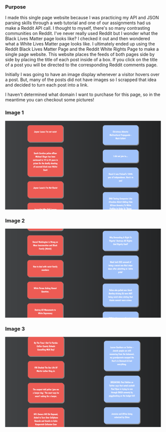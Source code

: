 ### Purpose
I made this single page website because I was practicing my API and JSON parsing skills through a web tutorial and one of our assignments had us make a Reddit API call. I thought to myself, there's so many contrasting communities on Reddit. I've never really used Reddit but I wonder what the Black Lives Matter page looks like? I checked it out and then wondered what a White Lives Matter page looks like. I ultimately ended up using the Reddit Black Lives Matter Page and the Reddit White Rights Page to make a single page website. This website places the feeds of both pages side by side by placing the title of each post inside of a box. If you click on the title of a post you will be directed to the corresponding Reddit comments page. 

Initially I was going to have an image display whenever a visitor hovers over a post. But, many of the posts did not have images so I scrapped that idea and decided to turn each post into a link. 

I haven't determined what domain I want to purchase for this page, so in the meantime you can checkout some pictures!

### Image 1
![Image 1](https://raw.githubusercontent.com/cosmosiris/Reddit-API-Single-Page-Website-/master/sample-image2.png)

### Image 2
![Image 2](https://raw.githubusercontent.com/cosmosiris/Reddit-API-Single-Page-Website-/master/sample-image3.png)

### Image 3
![Image 3](https://raw.githubusercontent.com/cosmosiris/Reddit-API-Single-Page-Website-/master/sample-image-1.png)
